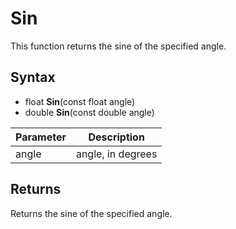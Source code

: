 # Sin #

This function returns the sine of the specified angle.

## Syntax ##

- float **Sin**(const float angle)
- double **Sin**(const double angle)

| Parameter | Description |
| --- | --- |
| angle | angle, in degrees |

## Returns ##

Returns the sine of the specified angle.
